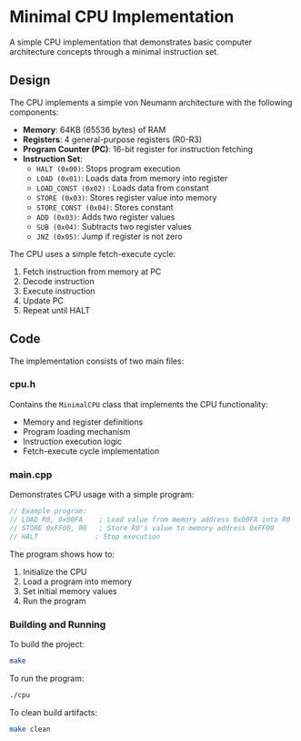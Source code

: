 # Minimal CPU Implementation

A simple CPU implementation that demonstrates basic computer architecture concepts through a minimal instruction set.

## Design

The CPU implements a simple von Neumann architecture with the following components:

- **Memory**: 64KB (65536 bytes) of RAM
- **Registers**: 4 general-purpose registers (R0-R3)
- **Program Counter (PC)**: 16-bit register for instruction fetching
- **Instruction Set**:
  - `HALT (0x00)`: Stops program execution
  - `LOAD (0x01)`: Loads data from memory into register
  - `LOAD_CONST (0x02)` : Loads data from constant
  - `STORE (0x03)`: Stores register value into memory
  - `STORE_CONST (0x04)`: Stores constant
  - `ADD (0x03)`: Adds two register values
  - `SUB (0x04)`: Subtracts two register values
  - `JNZ (0x05)`: Jump if register is not zero

The CPU uses a simple fetch-execute cycle:
1. Fetch instruction from memory at PC
2. Decode instruction
3. Execute instruction
4. Update PC
5. Repeat until HALT

## Code

The implementation consists of two main files:

### cpu.h
Contains the `MinimalCPU` class that implements the CPU functionality:
- Memory and register definitions
- Program loading mechanism
- Instruction execution logic
- Fetch-execute cycle implementation

### main.cpp
Demonstrates CPU usage with a simple program:
```cpp
// Example program:
// LOAD R0, 0x00FA    ; Load value from memory address 0x00FA into R0
// STORE 0xFF00, R0   ; Store R0's value to memory address 0xFF00
// HALT              ; Stop execution
```

The program shows how to:
1. Initialize the CPU
2. Load a program into memory
3. Set initial memory values
4. Run the program

### Building and Running

To build the project:
```bash
make
```

To run the program:
```bash
./cpu
```

To clean build artifacts:
```bash
make clean
``` 